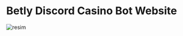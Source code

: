 # Betly Discord Casino Bot Website
![resim](https://github.com/AenR/betly-website/assets/40569269/8191a906-165b-4a3a-afde-84d1e18c1aa6)
